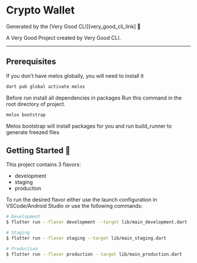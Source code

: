 # Crypto Wallet

Generated by the [Very Good CLI][very_good_cli_link] 🤖

A Very Good Project created by Very Good CLI.

---

## Prerequisites

If you don't have melos globally, you will need to install it

```bash
dart pub global activate melos
```

Before run install all dependencies in packages
Run this command in the root directory of project.

```bash
melos bootstrap
```

Melos bootstrap will install packages for you and run build_runner to generate freezed files

## Getting Started 🚀

This project contains 3 flavors:

- development
- staging
- production

To run the desired flavor either use the launch configuration in VSCode/Android Studio or use the following commands:

```sh
# Development
$ flutter run --flavor development --target lib/main_development.dart

# Staging
$ flutter run --flavor staging --target lib/main_staging.dart

# Production
$ flutter run --flavor production --target lib/main_production.dart
```
